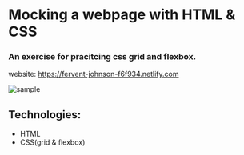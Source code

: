 # Mocking a webpage with HTML & CSS
### An exercise for pracitcing css grid and flexbox. 

website: https://fervent-johnson-f6f934.netlify.com

![sample](https://user-images.githubusercontent.com/50719266/64071704-96178400-cc34-11e9-82aa-780f8dfb0197.png)



## Technologies:
- HTML
- CSS(grid & flexbox)


